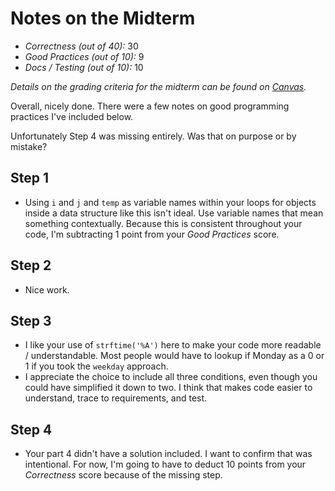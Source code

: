 # Notes on the Midterm

* _Correctness    (out of 40):_ 30
* _Good Practices (out of 10):_ 9
* _Docs / Testing (out of 10):_ 10

_Details on the grading criteria for the midterm can be found on [Canvas](https://canvas.slu.edu/courses/28045/rubrics/23671)._

Overall, nicely done.  There were a few notes on good programming practices I've included below.

Unfortunately Step 4 was missing entirely. Was that on purpose or by mistake?



## Step 1
* Using `i` and `j` and `temp` as variable names within your loops for objects inside a data structure like this isn't ideal. Use variable names that mean something contextually. Because this is consistent throughout your code, I'm subtracting 1 point from your _Good Practices_ score.

## Step 2
* Nice work.

## Step 3
* I like your use of `strftime('%A')` here to make your code more readable / understandable.  Most people would have to lookup if Monday as a 0 or 1 if you took the `weekday` approach.
* I appreciate the choice to include all three conditions, even though you could have simplified it down to two. I think that makes code easier to understand, trace to requirements, and test.

## Step 4
* Your part 4 didn't have a solution included. I want to confirm that was intentional. For now, I'm going to have to deduct 10 points from your _Correctness_ score because of the missing step.